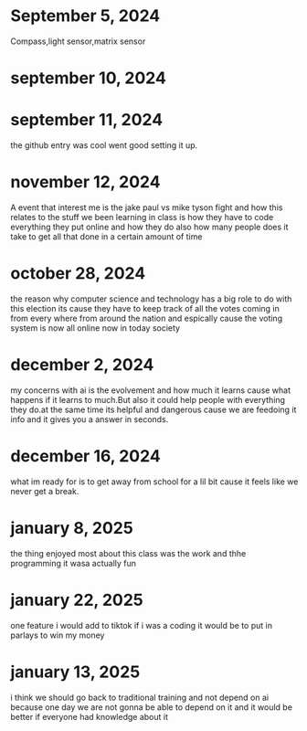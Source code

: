 # September 5, 2024
Compass,light sensor,matrix sensor
# september 10, 2024

# september 11, 2024 
 the github entry was cool went good setting it up.
# november 12, 2024 
A event that interest me is the jake paul vs mike tyson fight and how this relates to the stuff we been learning in class is how they have to code everything they put online and how they do also how many people does it take to get all that done in a certain amount of time 
# october 28, 2024
the reason why computer science and technology has a big role to do with this election its cause they have to keep track of all the votes coming in from every where from around the nation and espically cause the voting system is now all online now in today society 
# december 2, 2024
my concerns with ai is the evolvement and how much it learns cause what happens if it learns to much.But also it could help people with everything they do.at the same time its helpful and dangerous cause we are feedoing it info and it gives you a answer in seconds.

# december 16, 2024
what im ready for is to get away from school for a lil bit cause it feels like we never get a break.

# january 8, 2025
 the thing enjoyed most about this class was the work and thhe programming it wasa actually fun 
 
# january 22, 2025
one feature i would add to tiktok if i was a coding it would be to put in parlays to win my money 

# january 13, 2025
i think we should go back to traditional training and not depend on ai because one day we are not gonna be able to depend on it and it would be better if everyone had knowledge about it 
